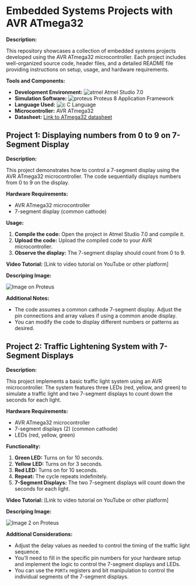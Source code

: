 # Embedded Systems Projects with AVR ATmega32
**Description:**

This repository showcases a collection of embedded systems projects developed using the AVR ATmega32 microcontroller. Each project includes well-organized source code, header files, and a detailed README file providing instructions on setup, usage, and hardware requirements.

**Tools and Components:**

- **Development Environment:** ![atmel](https://github.com/user-attachments/assets/e22d047e-823e-4d61-8574-07184f4ab3a7) Atmel Studio 7.0
- **Simulation Software:** ![proteus](https://github.com/user-attachments/assets/c13fbe1c-637f-4439-9510-5b23406451ab) Proteus 8 Application Framework
- **Language Used:** ![c](https://github.com/user-attachments/assets/f0eb6de7-001c-4d94-9449-418c5c03c985) C Language
- **Microcontroller:** AVR ATmega32
- **Datasheet:** [Link to ATmega32 datasheet](https://drive.google.com/file/d/1UMuUQ7lK8PmzG-fhNcWcx1v4-HpnDq6v/view?usp=sharing)



## **Project 1: Displaying numbers from 0 to 9 on 7-Segment Display**

**Description:**

This project demonstrates how to control a 7-segment display using the AVR ATmega32 microcontroller. The code sequentially displays numbers from 0 to 9 on the display.

**Hardware Requirements:**

- AVR ATmega32 microcontroller 
- 7-segment display (common cathode)

**Usage:**

1. **Compile the code:** Open the project in Atmel Studio 7.0 and compile it.
2. **Upload the code:** Upload the compiled code to your AVR microcontroller.
3. **Observe the display:** The 7-segment display should count from 0 to 9.

**Video Tutorial:** [Link to video tutorial on YouTube or other platform]


**Descriping Image:** 


![Image on Proteus](https://github.com/user-attachments/assets/89dae90b-e11d-4dfa-b973-7dd7793f95b7)


**Additional Notes:**

- The code assumes a common cathode 7-segment display. Adjust the pin connections and array values if using a common anode display.
- You can modify the code to display different numbers or patterns as desired.



## **Project 2: Traffic Lightening System with 7-Segment Displays**

**Description:**

This project implements a basic traffic light system using an AVR microcontroller. The system features three LEDs (red, yellow, and green) to simulate a traffic light and two 7-segment displays to count down the seconds for each light.

**Hardware Requirements:**

- AVR ATmega32 microcontroller
- 7-segment displays (2) (common cathode)
- LEDs (red, yellow, green)

**Functionality:**

1. **Green LED:** Turns on for 10 seconds.
2. **Yellow LED:** Turns on for 3 seconds.
3. **Red LED:** Turns on for 10 seconds.
4. **Repeat:** The cycle repeats indefinitely.
5. **7-Segment Displays:**  The two 7-segment displays will count down the seconds for each light.

**Video Tutorial:** [Link to video tutorial on YouTube or other platform]


**Descriping Image:** 



![Image 2 on Proteus](https://github.com/user-attachments/assets/7fb015e2-38c4-4cc1-bdc1-a383d66c265a)



**Additional Considerations:**

-  Adjust the delay values as needed to control the timing of the traffic light sequence.
- You'll need to fill in the specific pin numbers for your hardware setup and implement the logic to control the 7-segment displays and LEDs. 
- You can use the `PORTx` registers and bit manipulation to control the individual segments of the 7-segment displays.
